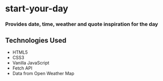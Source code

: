 # start-your-day
### Provides date, time, weather and quote inspiration for the day

## Technologies Used
* HTML5
* CSS3
* Vanilla JavaScript
* Fetch API
* Data from Open Weather Map
